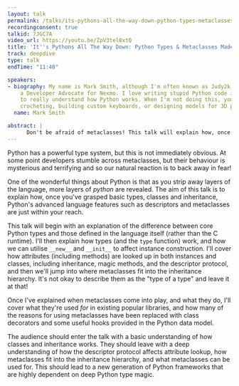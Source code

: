 ```yaml
---
layout: talk
permalink: /talks/its-pythons-all-the-way-down-python-types-metaclasses-made-simple
recordingconsent: true
talkid: 7JGC7A
video_url: https://youtu.be/ZpV3tel0xtQ
title: 'It''s Pythons All The Way Down: Python Types & Metaclasses Made Simple'
track: deepdive
type: talk
endTime: "11:40"

speakers:
- biography: My name is Mark Smith, although I'm often known as Judy2k online. I'm
    a Developer Advocate for Nexmo. I love writing stupid Python code in an attempt
    to really understand how Python works. When I'm not doing this, you'll find me
    crocheting, building custom keyboards, or designing models for 3D printing.
  name: Mark Smith

abstract: | 
      Don't be afraid of metaclasses! This talk will explain how, once you've grasped basic types, classes and inheritance, Python's advanced language features such as descriptors and metaclasses are just within your reach.
---
```


Python has a powerful type system, but this is not immediately obvious. At some point developers stumble across metaclasses, but their behaviour is mysterious and terrifying and so our natural reaction is to back away in fear!

One of the wonderful things about Python is that as you strip away layers of the language, more layers of _python_ are revealed. The aim of this talk is to explain how, once you've grasped basic types, classes and inheritance, Python's advanced language features such as descriptors and metaclasses are just within your reach.

This talk will begin with an explanation of the difference between core Python types and those defined in the language itself (rather than the C runtime). I'll then explain how types (and the `type` function) work, and how we can utilise `__new__` and `__init__` to affect instance construction. I'll cover how attributes (including methods) are looked up in both instances and classes, including inheritance, magic methods, and the descriptor protocol, and then we'll jump into where metaclasses fit into the inheritance hierarchy. It's not okay to describe them as the "type of a type" and leave it at that!

Once I've explained when metaclasses come into play, and what they do, I'll cover what they're used _for_ in existing popular libraries, and how many of the reasons for using metaclasses have been replaced with class decorators and some useful hooks provided in the Python data model.

The audience should enter the talk with a basic understanding of how classes and inheritance works. They should leave with a deep understanding of how the descriptor protocol affects attribute lookup, how metaclasses fit into the inheritance hierarchy, and what metaclasses can be used for. This should lead to a new generation of Python frameworks that are highly dependent on deep Python type magic.
